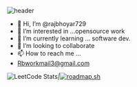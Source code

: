 ![header](https://capsule-render.vercel.app/api?type=wave&color=gradient&height=300&section=footer&text=capsule%20render&fontSize=90)

- 👋 Hi, I’m @rajbhoyar729
- 👀 I’m interested in ...opensource work
- 🌱 I’m currently learning ... software dev.
- 💞️ I’m looking to collaborate 
- 📫 How to reach me ...
- Rbworkmail3@gmail.com

![LeetCode Stats](https://leetcard.jacoblin.cool/raj729?theme=dark&font=Rufina&ext=heatmap)_|_[![roadmap.sh](https://api.roadmap.sh/v1-badge/wide/64f3db3eb128dce3cba2331f?variant=dark&roadmaps=full-stack%2Cpython%2Cai-data-scientist%2Cfrontend)](https://roadmap.sh)

